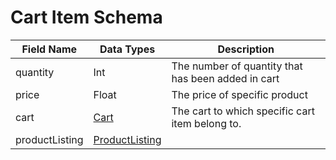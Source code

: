 # Cart Item Schema



| Field Name     | Data Types                                  | Description                                        |
| -------------- | ------------------------------------------- | -------------------------------------------------- |
| quantity       | Int                                         | The number of quantity that has been added in cart |
| price          | Float                                       | The price of specific product                      |
| cart           | [Cart](cart-schema.md)                      | The cart to which specific cart item belong to.    |
| productListing | [ProductListing](product-listing-schema.md) |                                                    |
